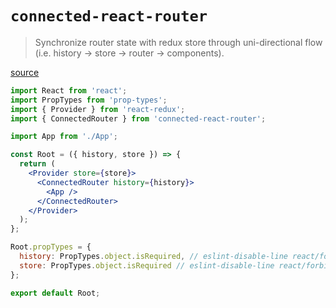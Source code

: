 # `connected-react-router`

> Synchronize router state with redux store through uni-directional flow (i.e. history -> store -> router -> components).

[source](https://github.com/supasate/connected-react-router)

```jsx
import React from 'react';
import PropTypes from 'prop-types';
import { Provider } from 'react-redux';
import { ConnectedRouter } from 'connected-react-router';

import App from './App';

const Root = ({ history, store }) => {
  return (
    <Provider store={store}>
      <ConnectedRouter history={history}>
        <App />
      </ConnectedRouter>
    </Provider>
  );
};

Root.propTypes = {
  history: PropTypes.object.isRequired, // eslint-disable-line react/forbid-prop-types
  store: PropTypes.object.isRequired // eslint-disable-line react/forbid-prop-types
};

export default Root;
```

